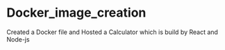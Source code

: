 # Docker_image_creation
Created a Docker file and Hosted a Calculator which is build by React and Node-js 
